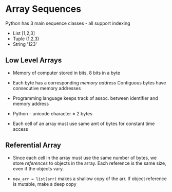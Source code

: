 # Array Sequences

Python has 3 main sequence classes - all support indexing
  * List [1,2,3]
  * Tuple (1,2,3)
  * String '123'

## Low Level Arrays

* Memory of computer stored in bits, 8 bits in a byte

* Each byte has a corresponding *memory address* Contiguous bytes have consecutive memory addresses

* Programming language keeps track of assoc. between identifier
and memory address

* Python - unicode character = 2 bytes

* Each cell of an array must use same amt of bytes for constant time access

## Referential Array

* Since each cell in the array must use the same number of bytes, we store *references*
to objects in the array. Each reference is the same size, even if the objects vary.

* `new_arr = list(arr)` makes a shallow copy of the arr. If object reference is mutable, make a deep copy
